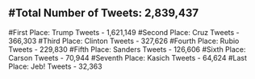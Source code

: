 #Total Number of Tweets: 2,839,437 
---
#First Place: Trump Tweets - 1,621,149
#Second Place: Cruz Tweets - 366,303
#Third Place: Clinton Tweets - 327,626
#Fourth Place: Rubio Tweets - 229,830
#Fifth Place: Sanders Tweets - 126,606
#Sixth Place: Carson Tweets - 70,944
#Seventh Place: Kasich Tweets - 64,624
#Last Place: Jeb! Tweets - 32,363

